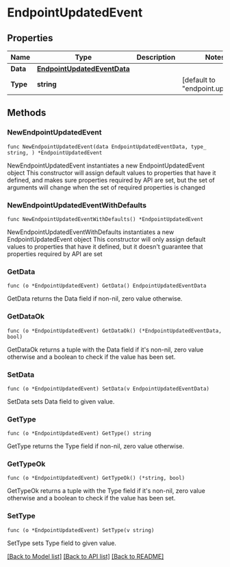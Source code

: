 # EndpointUpdatedEvent

## Properties

Name | Type | Description | Notes
------------ | ------------- | ------------- | -------------
**Data** | [**EndpointUpdatedEventData**](EndpointUpdatedEventData.md) |  | 
**Type** | **string** |  | [default to "endpoint.updated"]

## Methods

### NewEndpointUpdatedEvent

`func NewEndpointUpdatedEvent(data EndpointUpdatedEventData, type_ string, ) *EndpointUpdatedEvent`

NewEndpointUpdatedEvent instantiates a new EndpointUpdatedEvent object
This constructor will assign default values to properties that have it defined,
and makes sure properties required by API are set, but the set of arguments
will change when the set of required properties is changed

### NewEndpointUpdatedEventWithDefaults

`func NewEndpointUpdatedEventWithDefaults() *EndpointUpdatedEvent`

NewEndpointUpdatedEventWithDefaults instantiates a new EndpointUpdatedEvent object
This constructor will only assign default values to properties that have it defined,
but it doesn't guarantee that properties required by API are set

### GetData

`func (o *EndpointUpdatedEvent) GetData() EndpointUpdatedEventData`

GetData returns the Data field if non-nil, zero value otherwise.

### GetDataOk

`func (o *EndpointUpdatedEvent) GetDataOk() (*EndpointUpdatedEventData, bool)`

GetDataOk returns a tuple with the Data field if it's non-nil, zero value otherwise
and a boolean to check if the value has been set.

### SetData

`func (o *EndpointUpdatedEvent) SetData(v EndpointUpdatedEventData)`

SetData sets Data field to given value.


### GetType

`func (o *EndpointUpdatedEvent) GetType() string`

GetType returns the Type field if non-nil, zero value otherwise.

### GetTypeOk

`func (o *EndpointUpdatedEvent) GetTypeOk() (*string, bool)`

GetTypeOk returns a tuple with the Type field if it's non-nil, zero value otherwise
and a boolean to check if the value has been set.

### SetType

`func (o *EndpointUpdatedEvent) SetType(v string)`

SetType sets Type field to given value.



[[Back to Model list]](../README.md#documentation-for-models) [[Back to API list]](../README.md#documentation-for-api-endpoints) [[Back to README]](../README.md)


